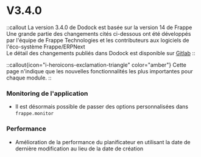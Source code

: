 # V3.4.0

::callout
La version 3.4.0 de Dodock est basée sur la version 14 de Frappe  
Une grande partie des changements cités ci-dessous ont été développés par l'équipe de Frappe Technologies et les contributeurs aux logiciels de l'éco-système Frappe/ERPNext  
Le détail des changements publiés dans Dodock est disponible sur [Gitlab](https://gitlab.com/dokos/dodock/-/releases/v3.4.0)
::

::callout{icon="i-heroicons-exclamation-triangle" color="amber"}
Cette page n'indique que les nouvelles fonctionnalités les plus importantes pour chaque module.
::

### Monitoring de l'application

- Il est désormais possible de passer des options personnalisées dans `frappe.monitor`


### Performance

- Amélioration de la performance du planificateur en utilisant la date de dernière modification au lieu de la date de création